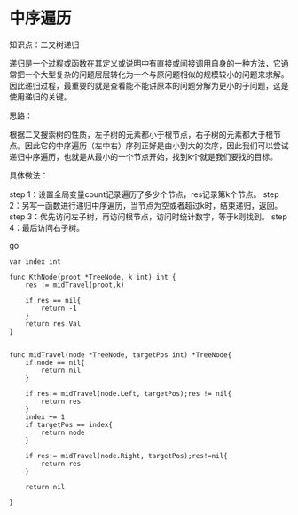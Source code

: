 

# 中序遍历

知识点：二叉树递归

递归是一个过程或函数在其定义或说明中有直接或间接调用自身的一种方法，它通常把一个大型复杂的问题层层转化为一个与原问题相似的规模较小的问题来求解。因此递归过程，最重要的就是查看能不能讲原本的问题分解为更小的子问题，这是使用递归的关键。

思路：

根据二叉搜索树的性质，左子树的元素都小于根节点，右子树的元素都大于根节点。因此它的中序遍历（左中右）序列正好是由小到大的次序，因此我们可以尝试递归中序遍历，也就是从最小的一个节点开始，找到k个就是我们要找的目标。

具体做法：

step 1：设置全局变量count记录遍历了多少个节点，res记录第k个节点。
step 2：另写一函数进行递归中序遍历，当节点为空或者超过k时，结束递归，返回。
step 3：优先访问左子树，再访问根节点，访问时统计数字，等于k则找到。
step 4：最后访问右子树。

go
```
var index int

func KthNode(proot *TreeNode, k int) int {
    res := midTravel(proot,k)

    if res == nil{
        return -1
    }
    return res.Val
}


func midTravel(node *TreeNode, targetPos int) *TreeNode{
    if node == nil{
        return nil
    }

    if res:= midTravel(node.Left, targetPos);res != nil{
        return res
    }
    index += 1
    if targetPos == index{
        return node
    }

    if res:= midTravel(node.Right, targetPos);res!=nil{
        return res
    }

    return nil

}

```